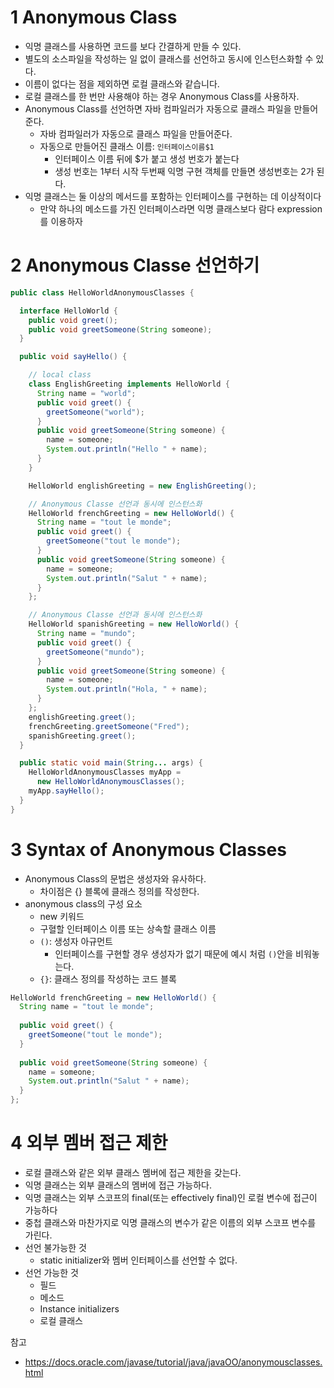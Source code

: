 # 1 Anonymous Class

* 익명 클래스를 사용하면 코드를 보다 간결하게 만들 수 있다.
* 별도의 소스파일을 작성하는 일 없이 클래스를 선언하고 동시에 인스턴스화할 수 있다.
* 이름이 없다는 점을 제외하면 로컬 클래스와 같습니다. 
* 로컬 클래스를 한 번만 사용해야 하는 경우 Anonymous Class를 사용하자.
* Anonymous Class를 선언하면 자바 컴파일러가 자동으로 클래스 파일을 만들어준다.
  * 자바 컴파일러가 자동으로 클래스 파일을 만들어준다.
  * 자동으로 만들어진 클래스 이름: `인터페이스이름$1`
    * 인터페이스 이름 뒤에 $가 붙고 생성 번호가 붙는다
    * 생성 번호는 1부터 시작 두번째 익명 구현 객체를 만들면 생성번호는 2가 된다.
* 익명 클래스는 둘 이상의 메서드를 포함하는 인터페이스를 구현하는 데 이상적이다
  * 만약 하나의 메소드를 가진 인터페이스라면 익명 클래스보다 람다 expression를 이용하자



# 2 Anonymous Classe 선언하기

```java
public class HelloWorldAnonymousClasses {

  interface HelloWorld {
    public void greet();
    public void greetSomeone(String someone);
  }

  public void sayHello() {

    // local class
    class EnglishGreeting implements HelloWorld {
      String name = "world";
      public void greet() {
        greetSomeone("world");
      }
      public void greetSomeone(String someone) {
        name = someone;
        System.out.println("Hello " + name);
      }
    }

    HelloWorld englishGreeting = new EnglishGreeting();

    // Anonymous Classe 선언과 동시에 인스턴스화
    HelloWorld frenchGreeting = new HelloWorld() {
      String name = "tout le monde";
      public void greet() {
        greetSomeone("tout le monde");
      }
      public void greetSomeone(String someone) {
        name = someone;
        System.out.println("Salut " + name);
      }
    };

    // Anonymous Classe 선언과 동시에 인스턴스화
    HelloWorld spanishGreeting = new HelloWorld() {
      String name = "mundo";
      public void greet() {
        greetSomeone("mundo");
      }
      public void greetSomeone(String someone) {
        name = someone;
        System.out.println("Hola, " + name);
      }
    };
    englishGreeting.greet();
    frenchGreeting.greetSomeone("Fred");
    spanishGreeting.greet();
  }

  public static void main(String... args) {
    HelloWorldAnonymousClasses myApp =
      new HelloWorldAnonymousClasses();
    myApp.sayHello();
  }            
}
```



# 3 Syntax of Anonymous Classes

* Anonymous Class의 문법은 생성자와 유사하다.
  * 차이점은 {} 블록에 클래스 정의를 작성한다.
* anonymous class의 구성 요소
  * new 키워드
  * 구혈할 인터페이스 이름 또는 상속할 클래스 이름
  * `()`: 생성자 아규먼트 
    * 인터페이스를 구현할 경우 생성자가 없기 때문에 예시 처럼 `()`안을 비워놓는다.
  * `{}`: 클래스 정의를 작성하는 코드 블록

```java
HelloWorld frenchGreeting = new HelloWorld() {
  String name = "tout le monde";
  
  public void greet() {
    greetSomeone("tout le monde");
  }
  
  public void greetSomeone(String someone) {
    name = someone;
    System.out.println("Salut " + name);
  }
};
```



# 4 외부 멤버 접근 제한

* 로컬 클래스와 같은 외부 클래스 멤버에 접근 제한을 갖는다.
* 익명 클래스는 외부 클래스의 멤버에 접근 가능하다.
* 익명 클래스는 외부 스코프의 final(또는 effectively final)인 로컬 변수에 접근이 가능하다
* 중첩 클래스와 마찬가지로 익명 클래스의 변수가 같은 이름의 외부 스코프 변수를 가린다.
* 선언 불가능한 것
  * static initializer와 멤버 인터페이스를 선언할 수 없다.
* 선언 가능한 것
  * 필드
  * 메소드
  * Instance initializers
  * 로컬 클래스



참고

* https://docs.oracle.com/javase/tutorial/java/javaOO/anonymousclasses.html